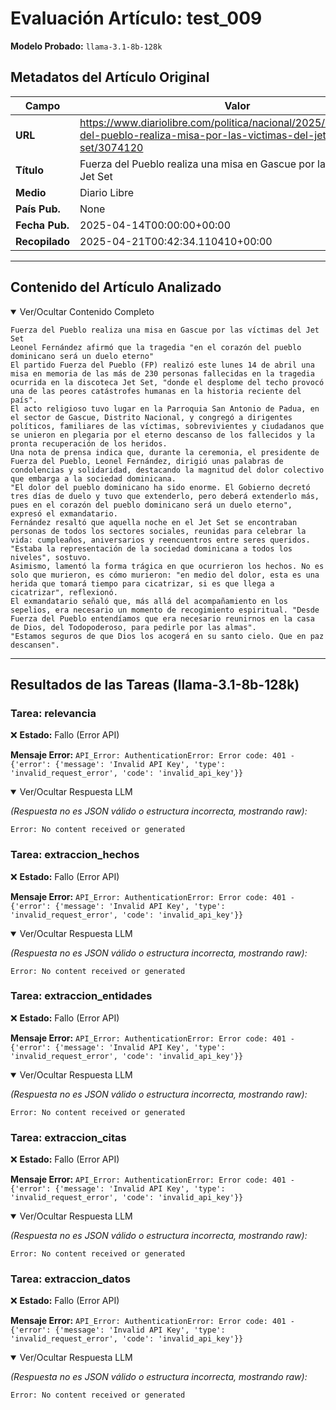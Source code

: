 # Evaluación Artículo: test_009
**Modelo Probado:** `llama-3.1-8b-128k`

## Metadatos del Artículo Original

| Campo          | Valor                                      |
|----------------|--------------------------------------------|
| **URL**        | https://www.diariolibre.com/politica/nacional/2025/04/14/fuerza-del-pueblo-realiza-misa-por-las-victimas-del-jet-set/3074120           |
| **Título**     | Fuerza del Pueblo realiza una misa en Gascue por las víctimas del Jet Set       |
| **Medio**      | Diario Libre         |
| **País Pub.**  | None |
| **Fecha Pub.** | 2025-04-14T00:00:00+00:00 |
| **Recopilado** | 2025-04-21T00:42:34.110410+00:00 |

---

## Contenido del Artículo Analizado

<details open>
<summary>Ver/Ocultar Contenido Completo</summary>

```text
Fuerza del Pueblo realiza una misa en Gascue por las víctimas del Jet Set
Leonel Fernández afirmó que la tragedia "en el corazón del pueblo dominicano será un duelo eterno"
El partido Fuerza del Pueblo (FP) realizó este lunes 14 de abril una misa en memoria de las más de 230 personas fallecidas en la tragedia ocurrida en la discoteca Jet Set, "donde el desplome del techo provocó una de las peores catástrofes humanas en la historia reciente del país".
El acto religioso tuvo lugar en la Parroquia San Antonio de Padua, en el sector de Gascue, Distrito Nacional, y congregó a dirigentes políticos, familiares de las víctimas, sobrevivientes y ciudadanos que se unieron en plegaria por el eterno descanso de los fallecidos y la pronta recuperación de los heridos.
Una nota de prensa indica que, durante la ceremonia, el presidente de Fuerza del Pueblo, Leonel Fernández, dirigió unas palabras de condolencias y solidaridad, destacando la magnitud del dolor colectivo que embarga a la sociedad dominicana.
"El dolor del pueblo dominicano ha sido enorme. El Gobierno decretó tres días de duelo y tuvo que extenderlo, pero deberá extenderlo más, pues en el corazón del pueblo dominicano será un duelo eterno", expresó el exmandatario.
Fernández resaltó que aquella noche en el Jet Set se encontraban personas de todos los sectores sociales, reunidas para celebrar la vida: cumpleaños, aniversarios y reencuentros entre seres queridos. "Estaba la representación de la sociedad dominicana a todos los niveles", sostuvo.
Asimismo, lamentó la forma trágica en que ocurrieron los hechos. No es solo que murieron, es cómo murieron: "en medio del dolor, esta es una herida que tomará tiempo para cicatrizar, si es que llega a cicatrizar", reflexionó.
El exmandatario señaló que, más allá del acompañamiento en los sepelios, era necesario un momento de recogimiento espiritual. "Desde Fuerza del Pueblo entendíamos que era necesario reunirnos en la casa de Dios, del Todopoderoso, para pedirle por las almas".
"Estamos seguros de que Dios los acogerá en su santo cielo. Que en paz descansen".
```
</details>

---

## Resultados de las Tareas (llama-3.1-8b-128k)

### Tarea: relevancia

❌ **Estado:** Fallo (Error API)

   **Mensaje Error:** `API_Error: AuthenticationError: Error code: 401 - {'error': {'message': 'Invalid API Key', 'type': 'invalid_request_error', 'code': 'invalid_api_key'}}`


<details open>
<summary>Ver/Ocultar Respuesta LLM</summary>

_(Respuesta no es JSON válido o estructura incorrecta, mostrando raw):_
```
Error: No content received or generated
```
</details>


### Tarea: extraccion_hechos

❌ **Estado:** Fallo (Error API)

   **Mensaje Error:** `API_Error: AuthenticationError: Error code: 401 - {'error': {'message': 'Invalid API Key', 'type': 'invalid_request_error', 'code': 'invalid_api_key'}}`


<details open>
<summary>Ver/Ocultar Respuesta LLM</summary>

_(Respuesta no es JSON válido o estructura incorrecta, mostrando raw):_
```
Error: No content received or generated
```
</details>


### Tarea: extraccion_entidades

❌ **Estado:** Fallo (Error API)

   **Mensaje Error:** `API_Error: AuthenticationError: Error code: 401 - {'error': {'message': 'Invalid API Key', 'type': 'invalid_request_error', 'code': 'invalid_api_key'}}`


<details open>
<summary>Ver/Ocultar Respuesta LLM</summary>

_(Respuesta no es JSON válido o estructura incorrecta, mostrando raw):_
```
Error: No content received or generated
```
</details>


### Tarea: extraccion_citas

❌ **Estado:** Fallo (Error API)

   **Mensaje Error:** `API_Error: AuthenticationError: Error code: 401 - {'error': {'message': 'Invalid API Key', 'type': 'invalid_request_error', 'code': 'invalid_api_key'}}`


<details open>
<summary>Ver/Ocultar Respuesta LLM</summary>

_(Respuesta no es JSON válido o estructura incorrecta, mostrando raw):_
```
Error: No content received or generated
```
</details>


### Tarea: extraccion_datos

❌ **Estado:** Fallo (Error API)

   **Mensaje Error:** `API_Error: AuthenticationError: Error code: 401 - {'error': {'message': 'Invalid API Key', 'type': 'invalid_request_error', 'code': 'invalid_api_key'}}`


<details open>
<summary>Ver/Ocultar Respuesta LLM</summary>

_(Respuesta no es JSON válido o estructura incorrecta, mostrando raw):_
```
Error: No content received or generated
```
</details>
